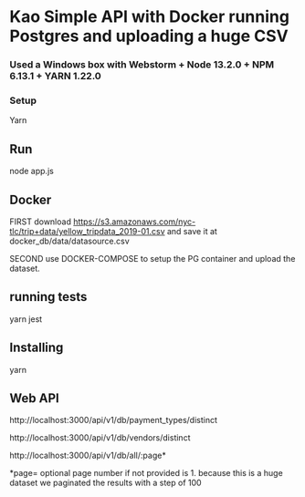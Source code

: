 # Kao Simple API with Docker running Postgres and uploading a huge CSV

### Used a Windows box with Webstorm + Node 13.2.0 + NPM 6.13.1 + YARN 1.22.0

### Setup
Yarn

## Run 
node app.js

## Docker

FIRST download https://s3.amazonaws.com/nyc-tlc/trip+data/yellow_tripdata_2019-01.csv and save it at docker_db/data/datasource.csv

SECOND use DOCKER-COMPOSE to setup the PG container and upload the dataset. 

## running tests
yarn jest

## Installing 
yarn 

## Web API

http://localhost:3000/api/v1/db/payment_types/distinct

http://localhost:3000/api/v1/db/vendors/distinct

http://localhost:3000/api/v1/db/all/:page*

*page= optional page number if not provided is 1.
because this is a huge dataset we paginated the results with a step of 100 







